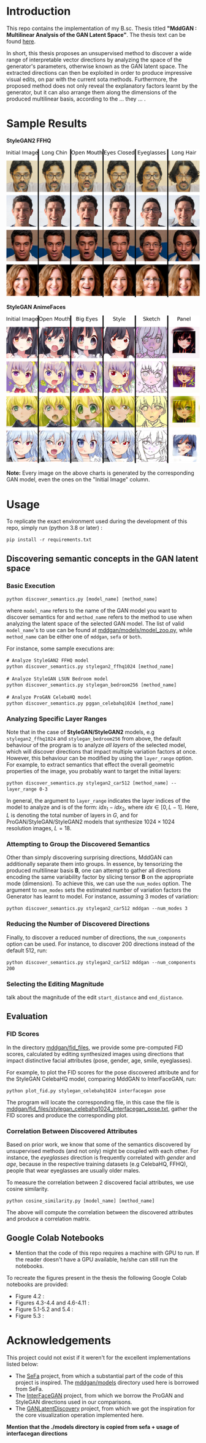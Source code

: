 # Introduction

This repo contains the implementation of my B.sc. Thesis titled
**"MddGAN : Multilinear Analysis of the GAN Latent Space"**. The thesis
text can be found [here](https://pergamos.lib.uoa.gr/uoa/dl/object/3059772).

In short, this thesis proposes an unsupervised method to discover a wide range
of interpretable vector directions by analyzing the space of the generator's
parameters, otherwise known as the GAN latent space. The extracted directions
can then be exploited in order to produce impressive visual edits, on par with
the current sota methods. Furthermore, the proposed method does not only reveal
the explanatory factors learnt by the generator, but it can also arrange them
along the dimensions of the produced multilinear basis, according to the ...
they ... .


# Sample Results

**StyleGAN2 FFHQ**

![stylegan2_ffhq](images/stylegan2ffhq_chart.jpg)


**StyleGAN AnimeFaces**

![stylegan_animeface](images/stylegananime_chart.jpg)

**Note:** Every image on the above charts is generated by the corresponding GAN
model, even the ones on the "Initial Image" column.

# Usage
To replicate the exact environment used during the development of this repo,
simply run (python 3.8 or later) :
```
pip install -r requirements.txt
```

## Discovering semantic concepts in the GAN latent space
### Basic Execution
```
python discover_semantics.py [model_name] [method_name]
```
where `model_name` refers to the name of the GAN model you want to discover
semantics for and `method_name` refers to the method to use when analyzing
the latent space of the selected GAN model. The list of valid `model_name`'s
to use can be found at [mddgan/models/model_zoo.py](models/model_zoo.py),
while `method_name` can be either one of `mddgan`, `sefa` or `both`.

For instance, some sample executions are:

```
# Analyze StyleGAN2 FFHQ model
python discover_semantics.py stylegan2_ffhq1024 [method_name]

# Analyze StyleGAN LSUN Bedroom model
python discover_semantics.py stylegan_bedroom256 [method_name]

# Analyze ProGAN CelebaHQ model
python discover_semantics.py pggan_celebahq1024 [method_name]
```

### Analyzing Specific Layer Ranges
Note that in the case of **StyleGAN/StyleGAN2** models, e.g `stylegan2_ffhq1024` and
`stylegan_bedroom256` from above, the default behaviour of the program is to analyze
_all layers_ of the selected model, which will discover directions
that impact multiple variation factors at once. However, this behaviour can be modified by
using the `layer_range` option. For example, to extract semantics that effect the overall
geometric properties of the image, you probably want to target the initial layers:

```
python discover_semantics.py stylegan2_car512 [method_name] --layer_range 0-3
```
In general, the argument to `layer_range` indicates the layer indices of
the model to analyze and is of the form: $idx_{1} - idx_{2}$, where
$idx \in [0, L - 1]$. Here, $L$ is denoting the total number of layers in $G$,
and for ProGAN/StyleGAN/StyleGAN2 models that synthesize $1024 \times 1024$
resolution images, $L = 18$.

### Attempting to Group the Discovered Semantics
Other than simply discovering surprising directions, MddGAN can additionally
separate them into groups. In essence, by tensorizing the produced multilinear
basis $\mathcal{\mathbf{B}}$, one can attempt to gather all directions encoding
the same variability factor by slicing tensor $\mathcal{\mathbf{B}}$ on the
appropriate mode (dimension). To achieve this, we can use the `num_modes` option.
The argument to `num_modes` sets the estimated number of variation factors the
Generator has learnt to model. For instance, assuming 3 modes of variation:

```
python discover_semantics.py stylegan2_car512 mddgan --num_modes 3
```

### Reducing the Number of Discovered Directions
Finally, to discover a reduced number of directions, the `num_components`
option can be used. For instance, to discover 200 directions instead of
the default 512, run:

```
python discover_semantics.py stylegan2_car512 mddgan --num_components 200
```

### Selecting the Editing Magnitude
talk about the magnitude of the edit `start_distance` and `end_distance`.

## Evaluation
### FID Scores
In the directory [mddgan/fid_files](fid_files), we provide some pre-computed
FID scores, calculated by editing synthesized images using directions that
impact distinctive facial attributes (pose, gender, age, smile, eyeglasses).

For example, to plot the FID scores for the pose discovered attribute and for
the StyleGAN CelebaHQ model, comparing MddGAN to InterFaceGAN, run:

```
python plot_fid.py stylegan_celebahq1024 interfacegan pose
```

The program will locate the corresponding file, in this case the file is 
[mddgan/fid_files/stylegan_celebahq1024_interfacegan_pose.txt](fid_files/stylegan_celebahq1024_interfacegan_pose.txt),
gather the FID scores and produce the corresponding plot.

### Correlation Between Discovered Attributes 
Based on prior work, we know that some of the semantics discovered by
unsupervised methods (and not only) might be coupled with each other.
For instance, the _eyeglasses_ direction is frequently correlated with
_gender_ and _age_, because in the respective training datasets (e.g CelebaHQ,
FFHQ), people that wear eyeglasses are usually older males.

To measure the correlation between 2 discovered facial attributes, we use
cosine similarity.

```
python cosine_similarity.py [model_name] [method_name]
```

The above will compute the correlation between the discovered attributes and
produce a correlation matrix.


## Google Colab Notebooks
* Mention that the code of this repo requires a machine with GPU to run. If the reader doesn't
  have a GPU available, he/she can still run the notebooks.

To recreate the figures present in the thesis the following Google Colab notebooks
are provided:
* Figure 4.2 : ` `
* Figures 4.3-4.4 and 4.6-4.11 : ` `
* Figure 5.1-5.2 and 5.4 : ` `
* Figure 5.3 : ` `



# Acknowledgements
This project could not exist if it weren't for the excellent implementations
listed below:
* The [SeFa](https://github.com/genforce/sefa) project, from which a substantial
part of the code of this project is inspired. The [mddgan/models](models)
directory used here is borrowed from SeFa.
* The [InterFaceGAN](https://github.com/genforce/interfacegan) project, from
which we borrow the ProGAN and StyleGAN directions used in our comparisons.
* The [GANLatentDiscovery](https://github.com/anvoynov/GANLatentDiscovery)
project, from which we got the inspiration for the core visualization operation
implemented here.

**Mention that the ./models directory is copied from sefa + usage of interfacegan directions**
